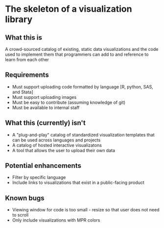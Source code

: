 # The skeleton of a visualization library

## What this is
A crowd-sourced catalog of existing, static data visualizations and the code used to implement them that programmers can add to and reference to learn from each other

## Requirements
* Must support uploading code formatted by language [R, python, SAS, and Stata]
* Must support uploading images
* Must be easy to contribute (assuming knowledge of git)
* Must be available to internal staff

## What this (currently) isn't
* A "plug-and-play" catalog of standardized visualization templates that can be used across languages and projects
* A catalog of hosted interactive visualizatons
* A tool that allows the user to upload their own data

## Potential enhancements

* Filter by specific language
* Include links to visualizations that exist in a public-facing product

## Known bugs

* Viewing window for code is too small - resize so that user does not need to scroll
* Only include visualizations with MPR colors
